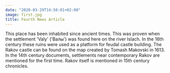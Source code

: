 ```yaml
---
date: "2020-03-29T14:50:01+02:00"
image: first.jpg
title: Fourth News Article
---
```


This place has been inhabited since ancient times. This was proven when the settlement 'Valy' ('Валы') was found here on the river Islach. In the 16th century these ruins were used as a platform for feudal castle building. The Rakov castle can be found on the map created by Tomash Makovski in 1613. In the 14th century documents, settlements near contemporary Rakov are mentioned for the first time. Rakov itself is mentioned in 15th century chronicles.
